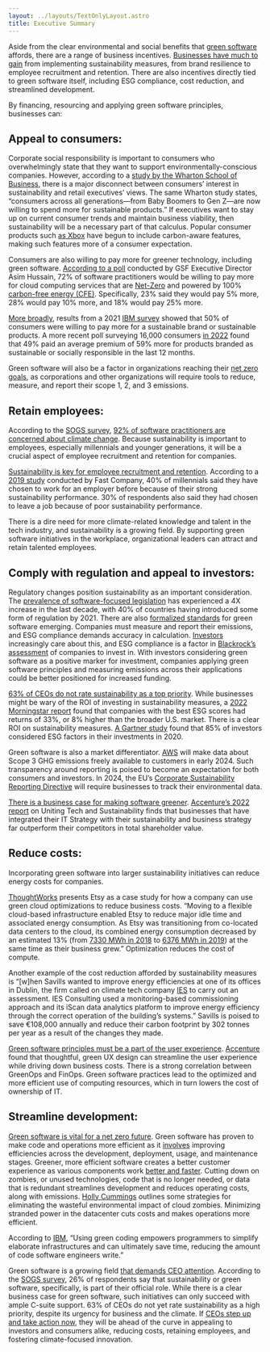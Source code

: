 ```yaml
---
layout: ../layouts/TextOnlyLayout.astro
title: Executive Summary
---
```




  

Aside from the clear environmental and social benefits that [green software](https://learn.greensoftware.foundation/introduction/#what-is-green-software) affords, there are a range of business incentives. [Businesses have much to gain](/insights/green-software-business-case/) from implementing sustainability measures, from brand resilience to employee recruitment and retention. There are also incentives directly tied to green software itself, including ESG compliance, cost reduction, and streamlined development.

  

By financing, resourcing and applying green software principles, businesses can:

  

## Appeal to consumers:

  

Corporate social responsibility is important to consumers who overwhelmingly state that they want to support environmentally-conscious companies. However, according to a [study by the Wharton School of Business](https://www.forbes.com/sites/gregpetro/2022/03/11/consumers-demand-sustainable-products-and-shopping-formats/?sh=69ade5046a06), there is a major disconnect between consumers’ interest in sustainability and retail executives’ views. The same Wharton study states, “consumers across all generations—from Baby Boomers to Gen Z—are now willing to spend more for sustainable products.” If executives want to stay up on current consumer trends and maintain business viability, then sustainability will be a necessary part of that calculus. Popular consumer products such [as Xbox](/insights/green-software-gaming-industry/) have begun to include carbon-aware features, making such features more of a consumer expectation.

  

Consumers are also willing to pay more for greener technology, including green software. [According to a poll](https://greensoftware.foundation/articles/cloud-computing-the-business-case-for-100-carbon-free-energy) conducted by GSF Executive Director Asim Hussain, 72% of software practitioners would be willing to pay more for cloud computing services that are [Net-Zero](https://learn.greensoftware.foundation/climate-commitments#net-zero) and powered by 100% [carbon-free energy (CFE)](https://learn.greensoftware.foundation/climate-commitments#247-hourly-matching). Specifically, 23% said they would pay 5% more, 28% would pay 10% more, and 18% would pay 25% more.

  

[More broadly](/insights/63-percent-of-ceo-do-not-rate-sustainability-as-a-top-priority/), results from a 2021 [IBM survey](https://ibm.co/2022-consumer-study) showed that 50% of consumers were willing to pay more for a sustainable brand or sustainable products. A more recent poll surveying 16,000 consumers [in 2022](https://www.ibm.com/thought-leadership/institute-business-value/en-us/report/2022-sustainability-consumer-research) found that 49% paid an average premium of 59% more for products branded as sustainable or socially responsible in the last 12 months.

  

Green software will also be a factor in organizations reaching their [net zero goals](/insights/green-software-vital-for-net-zero/), as corporations and other organizations will require tools to reduce, measure, and report their scope 1, 2, and 3 emissions.

  

## Retain employees:

  

According to the [SOGS survey](/survey), [92% of software practitioners are concerned about climate change](/insights/92-percent-of-software-practitioners-are-concerned-about-climate-change/). Because sustainability is important to employees, especially millennials and younger generations, it will be a crucial aspect of employee recruitment and retention for companies.

  

[Sustainability is key for employee recruitment and retention](/insights/sustainability-is-key-for-employee-recruitment-and-retention/). According to a [2019 study](https://www.fastcompany.com/90306556/most-millennials-would-take-a-pay-cut-to-work-at-a-sustainable-company) conducted by Fast Company, 40% of millennials said they have chosen to work for an employer before because of their strong sustainability performance. 30% of respondents also said they had chosen to leave a job because of poor sustainability performance.

  

There is a dire need for more climate-related knowledge and talent in the tech industry, and sustainability is a growing field. By supporting green software initiatives in the workplace, organizational leaders can attract and retain talented employees.

  

## Comply with regulation and appeal to investors:

  

Regulatory changes position sustainability as an important consideration. The [prevalence of software-focused legislation](/insights/software-legislation-has-quadrupled-in-the-last-decade/) has experienced a 4X increase in the last decade, with 40% of countries having introduced some form of regulation by 2021. There are also [formalized standards](/insights/green-software-standards-are-proliferating-rapidly/) for green software emerging. Companies must measure and report their emissions, and ESG compliance demands accuracy in calculation. [Investors](https://www.nytimes.com/2022/12/07/business/dealbook/blackrock-esg-activist-bluebell.html) increasingly care about this, and ESG compliance is a factor in [Blackrock’s assessment](https://www.blackrock.com/ch/individual/en/themes/sustainable-investing) of companies to invest in. With investors considering green software as a positive marker for investment, companies applying green software principles and measuring emissions across their applications could be better positioned for increased funding.

  

[63% of CEOs do not rate sustainability as a top priority](/insights/63-percent-of-ceo-do-not-rate-sustainability-as-a-top-priority/). While businesses might be wary of the ROI of investing in sustainability measures, a [2022 Morningstar report](https://www.morningstar.com/articles/1075190/why-sustainable-strategies-outperformed-in-2021) found that companies with the best ESG scores had returns of 33%, or 8% higher than the broader U.S. market. There is a clear ROI on sustainability measures. [A Gartner study](https://www.gartner.com/smarterwithgartner/the-esg-imperative-7-factors-for-finance-leaders-to-consider) found that 85% of investors considered ESG factors in their investments in 2020.

  

Green software is also a market differentiator. [AWS](https://www.computerweekly.com/news/366536493/AWS-confirms-Scope-3-GHG-emissions-data-will-be-made-freely-available-to-customers-in-early-2024) will make data about Scope 3 GHG emissions freely available to customers in early 2024. Such transparency around reporting is poised to become an expectation for both consumers and investors. In 2024, the EU’s [Corporate Sustainability Reporting Directive](https://www.ibm.com/blog/eu-csrd-explained/) will require businesses to track their environmental data.

  

[There is a business case for making software greener](/insights/green-software-business-case/). [Accenture’s 2022 report](https://www.accenture.com/us-en/insights/technology/uniting-technology-sustainability) on Uniting Tech and Sustainability finds that businesses that have integrated their IT Strategy with their sustainability and business strategy far outperform their competitors in total shareholder value.

  

## Reduce costs:

  

Incorporating green software into larger sustainability initiatives can reduce energy costs for companies.

  

[ThoughtWorks](https://www.thoughtworks.com/insights/articles/green-cloud) presents Etsy as a case study for how a company can use green cloud optimizations to reduce business costs. “Moving to a flexible cloud-based infrastructure enabled Etsy to reduce major idle time and associated energy consumption. As Etsy was transitioning from co-located data centers to the cloud, its combined energy consumption decreased by an estimated 13% (from [7330 MWh in 2018](http://d18rn0p25nwr6d.cloudfront.net/CIK-0001370637/b623b087-72ec-433b-85e6-0c82301d1f80.pdf) to [6376 MWh in 2019](https://d18rn0p25nwr6d.cloudfront.net/CIK-0001370637/d63aa848-ac0c-474c-9350-5b18888e84bf.pdf)) at the same time as their business grew.” Optimization reduces the cost of compute.

  

Another example of the cost reduction afforded by sustainability measures is “[w]hen Savills wanted to improve energy efficiencies at one of its offices in Dublin, the firm called on climate tech company [IES](http://www.iesve.com/) to carry out an assessment. IES Consulting used a monitoring-based commissioning approach and its iScan data analytics platform to improve energy efficiency through the correct operation of the building’s systems.” Savills is poised to save €108,000 annually and reduce their carbon footprint by 302 tonnes per year as a result of the changes they made.

  

[Green software principles must be a part of the user experience](/insights/green-software-principles-user-experience/). [Accenture](https://www.accenture.com/content/dam/accenture/final/a-com-migration/pdf/pdf-177/accenture-tech-sustainability-uniting-sustainability-and-technology.pdf#zoom=40) found that thoughtful, green UX design can streamline the user experience while driving down business costs. There is a strong correlation between GreenOps and FinOps. Green software practices lead to the optimized and more efficient use of computing resources, which in turn lowers the cost of ownership of IT.

  

## Streamline development:

  

[Green software is vital for a net zero future](/insights/green-software-vital-for-net-zero/). Green software has proven to make code and operations more efficient as it [involves](https://www.tcs.com/what-we-do/research/white-paper/greening-software-net-zero-emissions-sustainability) improving efficiencies across the development, deployment, usage, and maintenance stages. Greener, more efficient software creates a better customer experience as various components work [better and faster](https://www.infoq.com/news/2023/03/green-software-development/). Cutting down on zombies, or unused technologies, code that is no longer needed, or data that is redundant streamlines development and reduces operating costs, along with emissions. [Holly Cummings](https://hollycummins.com/cloud-zombies-qcon-london/) outlines some strategies for eliminating the wasteful environmental impact of cloud zombies. Minimizing stranded power in the datacenter cuts costs and makes operations more efficient.

  

According to [IBM](https://www.ibm.com/cloud/blog/green-codin), “Using green coding empowers programmers to simplify elaborate infrastructures and can ultimately save time, reducing the amount of code software engineers write.”

  

Green software is a growing field [that demands CEO attention](/insights/developers-for-eco-friendly-software-lack-resources/). According to the [SOGS survey](/survey), 26% of respondents say that sustainability or green software, specifically, is part of their official role. While there is a clear business case for green software, such initiatives can only succeed with ample C-suite support. 63% of CEOs do not yet rate sustainability as a high priority, despite its urgency for business and the climate. If [CEOs step up and take action now](/insights/63-percent-of-ceo-do-not-rate-sustainability-as-a-top-priority/), they will be ahead of the curve in appealing to investors and consumers alike, reducing costs, retaining employees, and fostering climate-focused innovation.